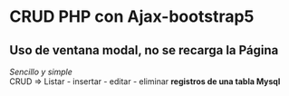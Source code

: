 # CRUD PHP con Ajax-bootstrap5
## Uso de ventana modal, no se recarga la Página <br>
<em>  Sencillo y simple </em><br>
CRUD => Listar - insertar - editar - eliminar  <strong>registros de una tabla Mysql</strong>
